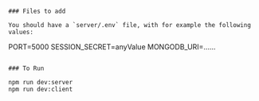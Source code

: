```

### Files to add

You should have a `server/.env` file, with for example the following values:
```

PORT=5000
SESSION_SECRET=anyValue
MONGODB_URI=......

```

### To Run

npm run dev:server 
npm run dev:client

```


